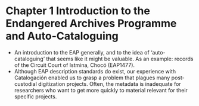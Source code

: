 # Chapter 1 Introduction to the Endangered Archives Programme and Auto-Cataloguing

- An introduction to the EAP generally, and to the idea of ‘auto-cataloguing’ that seems like it might be valuable. As an example: records of the Circuit Court of Istmina, Chocó (EAP1477).
- Although EAP description standards do exist, our experience with Catalogación enabled us to grasp a problem that plagues many post-custodial digitization projects. Often, the metadata is inadequate for researchers who want to get more quickly to material relevant for their specific projects.
